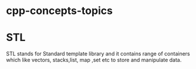 # cpp-concepts-topics

# STL

STL stands for Standard template library and it contains range of containers which like vectors, stacks,list, map ,set etc to store and manipulate data.
